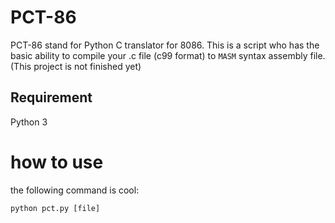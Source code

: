 # PCT-86
PCT-86 stand for Python C translator for 8086. This is a script who has the basic ability to compile your .c file (c99 format) to ` MASM ` syntax assembly file.(This project is not finished yet)
## Requirement
Python 3
# how to use
the following command is cool:

`python pct.py [file]`
